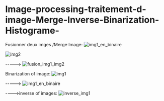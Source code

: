 # Image-processing-traitement-d-image-Merge-Inverse-Binarization-Histograme-
Fusionner deux imges /Merge Image:
![img1_en_binaire](https://github.com/Bouibauan-Mohamed/Image-processing-traitement-d-image-Merge-Inverse-Binarization-Histograme-/assets/102635115/57cb304d-ce2c-4f37-96d5-79a20b3daef7)

![img2](https://github.com/Bouibauan-Mohamed/Image-processing-traitement-d-image-Merge-Inverse-Binarization-Histograme-/assets/102635115/9c94bc01-9f7f-4130-87ef-dcb35edefe1d)

----->
![fusion_img1_img2](https://github.com/Bouibauan-Mohamed/Image-processing-traitement-d-image-Merge-Inverse-Binarization-Histograme-/assets/102635115/a0314a27-a889-4d26-9cef-9d776de50012)

Binarization of image:
![img1](https://github.com/Bouibauan-Mohamed/Image-processing-traitement-d-image-Merge-Inverse-Binarization-Histograme-/assets/102635115/3ae1930d-efd3-4bb9-a1c5-3a6a4dc0772f)

----->
![img1_en_binaire](https://github.com/Bouibauan-Mohamed/Image-processing-traitement-d-image-Merge-Inverse-Binarization-Histograme-/assets/102635115/6c8ad176-5548-42b6-8375-03a9950d9c72)

---->inverse of images:
![inverse_img1](https://github.com/Bouibauan-Mohamed/Image-processing-traitement-d-image-Merge-Inverse-Binarization-Histograme-/assets/102635115/95a77e03-c85d-4c57-9901-53382150c74b)




